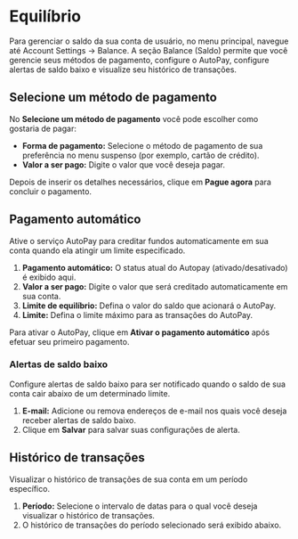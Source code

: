 # Equilíbrio

Para gerenciar o saldo da sua conta de usuário, no menu principal, navegue até Account Settings → Balance. A seção Balance (Saldo) permite que você gerencie seus métodos de pagamento, configure o AutoPay, configure alertas de saldo baixo e visualize seu histórico de transações.

## Selecione um método de pagamento

No **Selecione um método de pagamento** você pode escolher como gostaria de pagar:

- **Forma de pagamento:** Selecione o método de pagamento de sua preferência no menu suspenso (por exemplo, cartão de crédito).
- **Valor a ser pago:** Digite o valor que você deseja pagar.

Depois de inserir os detalhes necessários, clique em **Pague agora** para concluir o pagamento.

## Pagamento automático

Ative o serviço AutoPay para creditar fundos automaticamente em sua conta quando ela atingir um limite especificado.

1. **Pagamento automático:** O status atual do Autopay (ativado/desativado) é exibido aqui.
2. **Valor a ser pago:** Digite o valor que será creditado automaticamente em sua conta.
3. **Limite de equilíbrio:** Defina o valor do saldo que acionará o AutoPay.
4. **Limite:** Defina o limite máximo para as transações do AutoPay.

Para ativar o AutoPay, clique em **Ativar o pagamento automático** após efetuar seu primeiro pagamento.

### Alertas de saldo baixo

Configure alertas de saldo baixo para ser notificado quando o saldo de sua conta cair abaixo de um determinado limite.

1. **E-mail:** Adicione ou remova endereços de e-mail nos quais você deseja receber alertas de saldo baixo.
2. Clique em **Salvar** para salvar suas configurações de alerta.

## Histórico de transações

Visualizar o histórico de transações de sua conta em um período específico.

1. **Período:** Selecione o intervalo de datas para o qual você deseja visualizar o histórico de transações.
2. O histórico de transações do período selecionado será exibido abaixo.